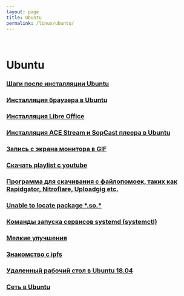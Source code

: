 ```yaml
---
layout: page
title: Ubuntu
permalink: /linux/ubuntu/
---
```


<br/>

# Ubuntu

### [Шаги после инсталляции Ubuntu](/linux/ubuntu/install/)

### [Инсталляция браузера в Ubuntu](/linux/ubuntu/browsers/)

### [Инсталляция Libre Office](/linux/ubuntu/libreoffice/)

### [Инсталляция ACE Stream и SopCast плеера в Ubuntu](/linux/ubuntu/ace-stream-sopcast-player-install/)

### [Запись с экрана монитора в GIF](/linux/ubuntu/how-to-record-from-desktop-to-gif/)

### [Скачать playlist с youtube](/linux/ubuntu/download-youtube-playlist/)

### [Программа для скачивания с файлопомоек, таких как Rapidgator, Nitroflare, Uploadgig etc.](/linux/ubuntu/download-from-file-hostings/)

### [Unable to locate package **\***.so.\*](/linux/ubuntu/install-package-for-missing-libraries/)

### [Команды запуска сервисов systemd (systemctl)](/linux/systemctl/)

### [Мелкие улучшения](/linux/ubuntu/small-improvements/)

### [Знакомство с ipfs](/linux/ubuntu/ipfs/)

### [Удаленный рабочий стол в Ubuntu 18.04](/linux/ubuntu/vnc-server/)

### [Сеть в Ubuntu](/linux/ubuntu/network/)

